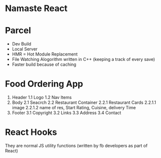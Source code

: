 # Namaste React



# Parcel
- Dev Build
- Local Server
- HMR = Hot Module Replacement
- File Watching Alogorithm written in C++ (keeping a track of every save)
- Faster build because of caching

# Food Ordering App
1. Header
    1.1 Logo
    1.2 Nav Items
2. Body
    2.1 Seacrch
    2.2 Restaurant Container
        2.2.1 Restaurant Cards
            2.2.1.1 image
            2.2.1.2 name of res, Start Rating, Cuisine, delivery Time
3. Footer
    3.1 Copyright
    3.2 Links
    3.3 Address
    3.4 Contact

# React Hooks
They are normal JS utility functions (written by fb developers as part of React)
